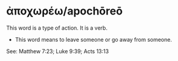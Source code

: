 # ἀποχωρέω/apochōreō
This word is a type of action. It is a verb.
* This word means to leave someone or go away from someone.

See: Matthew 7:23; Luke 9:39; Acts 13:13
